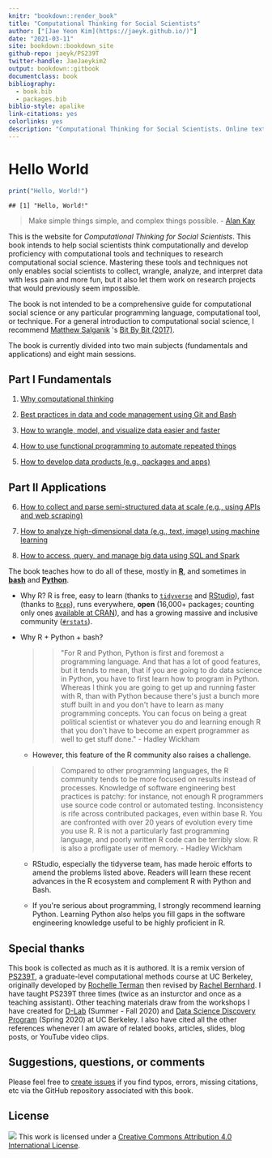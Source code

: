 ```yaml
--- 
knitr: "bookdown::render_book"
title: "Computational Thinking for Social Scientists"
author: ["[Jae Yeon Kim](https://jaeyk.github.io/)"]
date: "2021-03-11"
site: bookdown::bookdown_site
github-repo: jaeyk/PS239T
twitter-handle: JaeJaeykim2
output: bookdown::gitbook
documentclass: book
bibliography:
  - book.bib
  - packages.bib
biblio-style: apalike
link-citations: yes
colorlinks: yes 
description: "Computational Thinking for Social Scientists. Online textbook for Teaching Computational Tools and Techniques for Social Scientists."
---
```


# Hello World 


```r
print("Hello, World!")
```

```
## [1] "Hello, World!"
```

> Make simple things simple, and complex things possible. - [Alan Kay](https://www.quora.com/What-is-the-story-behind-Alan-Kay-s-adage-Simple-things-should-be-simple-complex-things-should-be-possible)

This is the website for *Computational Thinking for Social Scientists*. This book intends to help social scientists think computationally and develop proficiency with computational tools and techniques to research computational social science. Mastering these tools and techniques not only enables social scientists to collect, wrangle, analyze, and interpret data with less pain and more fun, but it also let them work on research projects that would previously seem impossible.

The book is not intended to be a comprehensive guide for computational social science or any particular programming language, computational tool, or technique. For a general introduction to computational social science, I recommend [Matthew Salganik](http://www.princeton.edu/~mjs3/) 's [Bit By Bit (2017)](https://www.bitbybitbook.com/). 

The book is currently divided into two main subjects (fundamentals and applications) and eight main sessions.

## Part I Fundamentals

1. [Why computational thinking](#motivation)

2. [Best practices in data and code management using Git and Bash](#git_bash)

3. [How to wrangle, model, and visualize data easier and faster](#tidy_data) 

4. [How to use functional programming to automate repeated things](#functional_programming) 

5. [How to develop data products (e.g., packages and apps)](#products) 

## Part II Applications

6. [How to collect and parse semi-structured data at scale (e.g., using APIs and web scraping)](#semi_structured_data) 

7. [How to analyze high-dimensional data (e.g., text, image) using machine learning](#machine_learning) 

8. [How to access, query, and manage big data using SQL and Spark](#big_data) 

The book teaches how to do all of these, mostly in [**R**](https://www.r-project.org/about.html), and sometimes in [**bash**](https://www.gnu.org/software/bash/) and [**Python**](https://www.python.org/about/).

  - Why R? R is free, easy to learn (thanks to [`tidyverse`](https://www.tidyverse.org/) and [RStudio](https://rstudio.com/)), fast (thanks to [`Rcpp`](https://cran.r-project.org/web/packages/Rcpp/index.html)), runs everywhere, **open** (16,000+ packages; counting only ones [available at CRAN](https://cran.r-project.org/web/packages/)), and has a growing massive and inclusive community ([`#rstats`](https://twitter.com/search?q=%23rstats&src=typed_query)).
  
  - Why R + Python + bash?

       >> "For R and Python, Python is first and foremost a programming language. And that has a lot of good features, but it tends to mean, that if you are going to do data science in Python, you have to first learn how to program in Python. Whereas I think you are going to get up and running faster with R, than with Python because there's just a bunch more stuff built in and you don't have to learn as many programming concepts. You can focus on being a great political scientist or whatever you do and learning enough R that you don't have to become an expert programmer as well to get stuff done." - Hadley Wickham
  
      - However, this feature of the R community also raises a challenge. 
      
      >> Compared to other programming languages, the R community tends to be more focused on results instead of processes. Knowledge of software engineering best practices is patchy: for instance, not enough R programmers use source code control or automated testing. Inconsistency is rife across contributed packages, even within base R. You are confronted with over 20 years of evolution every time you use R. R is not a particularly fast programming language, and poorly written R code can be terribly slow. R is also a profligate user of memory. - Hadley Wickham
  
      - RStudio, especially the tidyverse team, has made heroic efforts to amend the problems listed above. Readers will learn these recent advances in the R ecosystem and complement R with Python and Bash.
      
      - If you're serious about programming, I strongly recommend learning Python. Learning Python also helps you fill gaps in the software engineering knowledge useful to be highly proficient in R.
      
## Special thanks 

This book is collected as much as it is authored. It is a remix version of [PS239T](https://github.com/rochelleterman/PS239T), a graduate-level computational methods course at UC Berkeley, originally developed by [Rochelle Terman](http://rochelleterman.com/) then revised by [Rachel Bernhard](http://rachelbernhard.com/). I have taught PS239T three times (twice as an insturctor and once as a teaching assistant). Other teaching materials draw from the workshops I have created for [D-Lab](https://dlab.berkeley.edu/) (Summer - Fall 2020) and [Data Science Discovery Program](https://data.berkeley.edu/research/discovery-program-home) (Spring 2020) at UC Berkeley. I also have cited all the other references whenever I am aware of related books, articles, slides, blog posts, or YouTube video clips. 

## Suggestions, questions, or comments 

Please feel free to [create issues](https://github.com/jaeyk/PS239T/issues) if you find typos, errors, missing citations, etc via the GitHub repository associated with this book. 

## License 

![](https://i.creativecommons.org/l/by/4.0/88x31.png) This work is licensed under a [Creative Commons Attribution 4.0 International License](https://creativecommons.org/licenses/by/4.0/).

